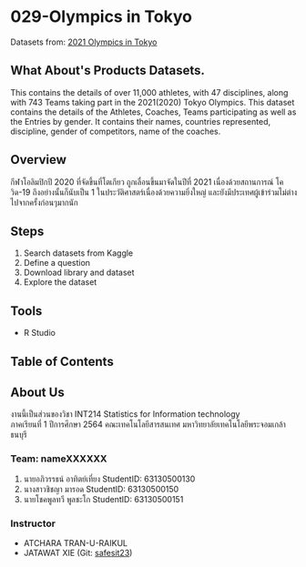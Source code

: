 # 029-Olympics in Tokyo

Datasets from: [2021 Olympics in Tokyo](https://www.kaggle.com/arjunprasadsarkhel/2021-olympics-in-tokyo)

## What About's Products Datasets.
This contains the details of over 11,000 athletes, with 47 disciplines, along with 743 Teams taking part in the 2021(2020) Tokyo Olympics.
This dataset contains the details of the Athletes, Coaches, Teams participating as well as the Entries by gender. It contains their names, countries represented, discipline, gender of competitors, name of the coaches.


## Overview
กีฬาโอลิมปิกปี 2020 ที่จัดขึ้นที่โตเกียว ถูกเลื่อนขึ้นมาจัดในปีที่ 2021 เนื่องด้วยสถานการณ์ โควิด-19 ถึงอย่างนั้นก็นับเป็น 1 ในประวัติศาสตร์เนื่องด้วยความยิ่งใหญ่ และยังมีประเทศผู้เข้าร่วมไม่ต่างไปจากครั้งก่อนๆมากนัก
## Steps
1. Search datasets from Kaggle
2. Define a question
3. Download library and dataset
4. Explore the dataset

## Tools
- R Studio

## Table of Contents

## About Us

งานนี้เป็นส่วนของวิชา INT214 Statistics for Information technology <br/> ภาคเรียนที่ 1 ปีการศึกษา 2564 คณะเทคโนโลยีสารสนเทศ มหาวิทยาลัยเทคโนโลยีพระจอมเกล้าธนบุรี

### Team: nameXXXXXX

1. นายอภิวรรธน์ อาทิตย์เที่ยง         StudentID: 63130500130
2. นางสาวชิชญา มารอด             StudentID: 63130500150
3. นายโชคพูลทวี พูลชะโก            StudentID: 63130500151


### Instructor

- ATCHARA TRAN-U-RAIKUL
- JATAWAT XIE (Git: [safesit23](https://github.com/safesit23))
